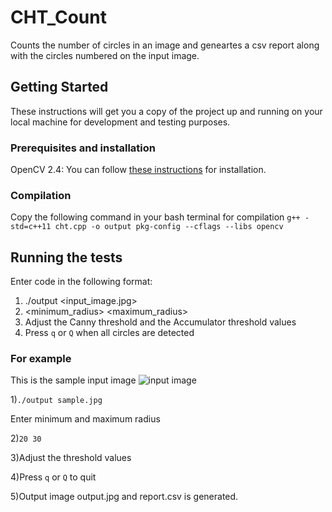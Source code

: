 # CHT_Count
Counts the number of circles in an image and geneartes a csv report along with the circles numbered on the input image.

## Getting Started
These instructions will get you a copy of the project up and running on your local machine for development and testing purposes. 

### Prerequisites and installation
OpenCV 2.4: You can follow [these instructions](https://docs.opencv.org/2.4/doc/tutorials/introduction/linux_install/linux_install.html?) for installation.

### Compilation
Copy the following command in your bash terminal for compilation
`g++ -std=c++11 cht.cpp -o output pkg-config --cflags --libs opencv`

## Running the tests
Enter code in the following format:
1) ./output <input_image.jpg>
2) <minimum_radius> <maximum_radius>
3) Adjust the Canny threshold and the Accumulator threshold values
4) Press `q` or `Q` when all circles are detected

### For example
This is the sample input image ![input image](http://tatainnoverse.com/challangeImages/1517393608StrawHead.jpg)

1)`./output sample.jpg`

Enter minimum and maximum radius

2)`20 30`

3)Adjust the threshold values

4)Press `q` or `Q` to quit

5)Output image output.jpg and report.csv is generated.
